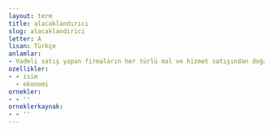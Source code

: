 ```yaml
---
layout: term
title: alacaklandırıcı
slug: alacaklandirici
letter: A
lisan: Türkçe
anlamlar:
- Vadeli satış yapan firmaların her türlü mal ve hizmet satışından doğan haklarını devralan finansal kuruluş
ozellikler:
- - isim
  - ekonomi
ornekler:
- - ''
orneklerkaynak:
- - ''
---
```

